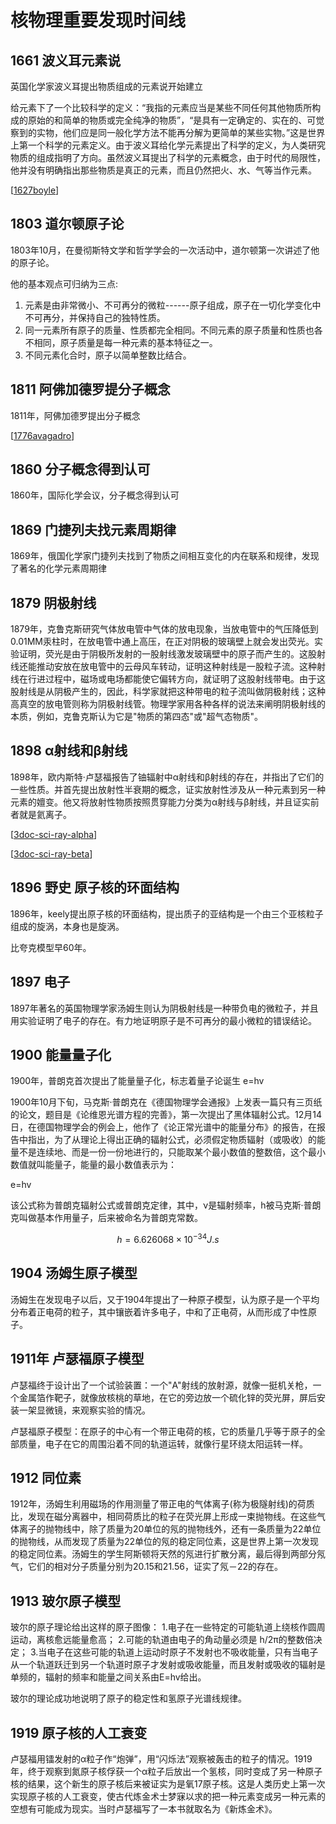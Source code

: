 
# 核物理重要发现时间线

## 1661 波义耳元素说

英国化学家波义耳提出物质组成的元素说开始建立

给元素下了一个比较科学的定义：“我指的元素应当是某些不同任何其他物质所构成的原始的和简单的物质或完全纯净的物质”，“是具有一定确定的、实在的、可觉察到的实物，他们应是同一般化学方法不能再分解为更简单的某些实物。”这是世界上第一个科学的元素定义。由于波义耳给化学元素提出了科学的定义，为人类研究物质的组成指明了方向。虽然波义耳提出了科学的元素概念，由于时代的局限性，他并没有明确指出那些物质是真正的元素，而且仍然把火、水、气等当作元素。

[[1627boyle]]

## 1803 道尔顿原子论

1803年10月，在曼彻斯特文学和哲学学会的一次活动中，道尔顿第一次讲述了他的原子论。

他的基本观点可归纳为三点:
1. 元素是由非常微小、不可再分的微粒------原子组成，原子在一切化学变化中不可再分，并保持自己的独特性质。
2. 同一元素所有原子的质量、性质都完全相同。不同元素的原子质量和性质也各不相同，原子质量是每一种元素的基本特征之一。
3. 不同元素化合时，原子以简单整数比结合。

## 1811 阿佛加德罗提分子概念

1811年，阿佛加德罗提出分子概念

[[1776avagadro]]

## 1860 分子概念得到认可

1860年，国际化学会议，分子概念得到认可

## 1869 门捷列夫找元素周期律

1869年，俄国化学家门捷列夫找到了物质之间相互变化的内在联系和规律，发现了著名的化学元素周期律

## 1879 阴极射线

1879年，克鲁克斯研究气体放电管中气体的放电现象，当放电管中的气压降低到0.01MM汞柱时，在放电管中通上高压，在正对阴极的玻璃壁上就会发出荧光。实验证明，荧光是由于阴极所发射的一股射线激发玻璃壁中的原子而产生的。这股射线还能推动安放在放电管中的云母风车转动，证明这种射线是一股粒子流。这种射线在行进过程中，磁场或电场都能使它偏转方向，就证明了这股射线带电。由于这股射线是从阴极产生的，因此，科学家就把这种带电的粒子流叫做阴极射线；这种高真空的放电管则称为阴极射线管。物理学家用各种各样的说法来阐明阴极射线的本质，例如，克鲁克斯认为它是"物质的第四态"或"超气态物质"。

## 1898 α射线和β射线

1898年，欧内斯特·卢瑟福报告了铀辐射中α射线和β射线的存在，并指出了它们的一些性质。并首先提出放射性半衰期的概念，证实放射性涉及从一种元素到另一种元素的嬗变。他又将放射性物质按照贯穿能力分类为α射线与β射线，并且证实前者就是氦离子。

[[3doc-sci-ray-alpha]]

[[3doc-sci-ray-beta]]

## 1896 野史 原子核的环面结构

1896年，keely提出原子核的环面结构，提出质子的亚结构是一个由三个亚核粒子组成的旋涡，本身也是旋涡。

比夸克模型早60年。

## 1897 电子

1897年著名的英国物理学家汤姆生则认为阴极射线是一种带负电的微粒子，并且用实验证明了电子的存在。有力地证明原子是不可再分的最小微粒的错误结论。

## 1900 能量量子化

1900年，普朗克首次提出了能量量子化，标志着量子论诞生 e=hv

1900年10月下旬，马克斯·普朗克在《德国物理学会通报》上发表一篇只有三页纸的论文，题目是《论维恩光谱方程的完善》，第一次提出了黑体辐射公式。12月14日，在德国物理学会的例会上，他作了《论正常光谱中的能量分布》的报告，在报告中指出，为了从理论上得出正确的辐射公式，必须假定物质辐射（或吸收）的能量不是连续地、而是一份一份地进行的，只能取某个最小数值的整数倍，这个最小数值就叫能量子，能量的最小数值表示为：

e=hv

该公式称为普朗克辐射公式或普朗克定律，其中，ν是辐射频率，h被马克斯·普朗克叫做基本作用量子，后来被命名为普朗克常数。

$$h = 6.626068 \times 10^{-34} J.s$$

## 1904 汤姆生原子模型

汤姆生在发现电子以后，又于1904年提出了一种原子模型，认为原子是一个平均分布着正电荷的粒子，其中镶嵌着许多电子，中和了正电荷，从而形成了中性原子。

## 1911年 卢瑟福原子模型

卢瑟福终于设计出了一个试验装置：一个"A"射线的放射源，就像一挺机关枪，一个金属箔作靶子，就像放核桃的草地，在它的旁边放一个硫化锌的荧光屏，屏后安装一架显微镜，来观察实验的情况。

卢瑟福原子模型：在原子的中心有一个带正电荷的核，它的质量几乎等于原子的全部质量，电子在它的周围沿着不同的轨道运转，就像行星环绕太阳运转一样。

## 1912 同位素

1912年，汤姆生利用磁场的作用测量了带正电的气体离子(称为极隧射线)的荷质比，发现在磁分离器中，相同荷质比的粒子在荧光屏上形成一束抛物线。在这些气体离子的抛物线中，除了质量为20单位的氖的抛物线外，还有一条质量为22单位的抛物线，从而发现了质量为22单位的氖的稳定同位素，这是世界上第一次发现的稳定同位素。汤姆生的学生阿斯顿将天然的氖进行扩散分离，最后得到两部分氖气，它们的相对分子质量分别为20.15和21.56，证实了氖－22的存在。

## 1913 玻尔原子模型

玻尔的原子理论给出这样的原子图像：
1.电子在一些特定的可能轨道上绕核作圆周运动，离核愈远能量愈高；
2.可能的轨道由电子的角动量必须是 h/2π的整数倍决定；
3.当电子在这些可能的轨道上运动时原子不发射也不吸收能量，只有当电子从一个轨道跃迁到另一个轨道时原子才发射或吸收能量，而且发射或吸收的辐射是单频的，辐射的频率和能量之间关系由E=hv给出。

玻尔的理论成功地说明了原子的稳定性和氢原子光谱线规律。

## 1919 原子核的人工衰变

卢瑟福用镭发射的α粒子作“炮弹”，用“闪烁法”观察被轰击的粒子的情况。1919年，终于观察到氮原子核俘获一个α粒子后放出一个氢核，同时变成了另一种原子核的结果，这个新生的原子核后来被证实为是氧17原子核。这是人类历史上第一次实现原子核的人工衰变，使古代炼金术士梦寐以求的把一种元素变成另一种元素的空想有可能成为现实。当时卢瑟福写了一本书就取名为《新炼金术》。

[//begin]: # "Autogenerated link references for markdown compatibility"
[1627boyle]: ../1who/1627boyle.md "1627-1691 波义耳 Boyle"
[1776avagadro]: ../1who/1776avagadro.md "1776avagadro"
[3doc-sci-ray-alpha]: 3doc-sci-ray-alpha.md "α射线"
[3doc-sci-ray-beta]: 3doc-sci-ray-beta.md "β射线"
[//end]: # "Autogenerated link references"
